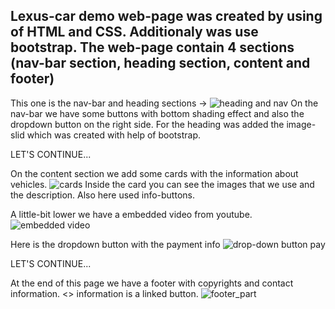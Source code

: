 Lexus-car demo web-page was created by using of HTML and CSS.
Additionaly was use bootstrap.
The web-page contain 4 sections (nav-bar section, heading section, content and footer)
----------
This one is the nav-bar and heading sections ->
![heading and nav](https://user-images.githubusercontent.com/73636880/141786887-7e936974-9678-4285-baa7-36a571f7097c.PNG)
On the nav-bar we have some buttons with bottom shading effect and also the dropdown button on the right side.
For the heading was added the image-slid which was created with help of bootstrap.

LET'S CONTINUE...

On the content section we add some cards with the information about vehicles.
![cards](https://user-images.githubusercontent.com/73636880/141789612-1736c90c-d0cd-4bb6-b2a4-f61ebaba0b38.PNG)
Inside the card you can see the images that we use and the description.
Also here used info-buttons.

A little-bit lower we have a embedded video from youtube.
![embedded video](https://user-images.githubusercontent.com/73636880/141789663-d9e3e54b-4f39-4a5c-a531-f3a199a8a2d0.PNG)

Here is the dropdown button with the payment info
![drop-down button pay](https://user-images.githubusercontent.com/73636880/141789671-b23b6d9b-ca30-451f-99df-ecb0cd4fbddf.PNG)

LET'S CONTINUE...

At the end of this page we have a footer with copyrights and contact information.
<<contact us>> information is a linked button.
![footer_part](https://user-images.githubusercontent.com/73636880/141789690-e4eb4459-45fa-4855-92ff-a1b777a9f265.PNG)

